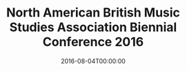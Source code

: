 ---
acronym: NABMSA-2016
date: '2016-08-04T00:00:00'
ext_url: http://nabmsa.org/2015/06/15/north-american-british-music-studies-association-bi...
location: Syracuse, New York, USA
submission_date: '2016-01-22T00:00:00'
title: North American British Music Studies Association Biennial Conference 2016
---